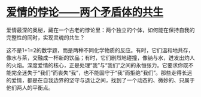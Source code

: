 # [爱情的悖论——两个矛盾体的共生](https://hoo.be/hlbks)

爱情最深的奥秘，藏在一个古老的悖论里：两个独立的个体，如何能在保持自我的完整性的同时，实现灵魂的共生？

这不是1+1=2的数学题，而是两种不同化学物质的反应。有时，它们温和地共存，像水与茶，交融成一杯新的饮品；有时，它们剧烈地碰撞，像钠与水，迸发出灼人的火焰。深度爱情的核心，正是处理“我”与“我们”之间的永恒张力。它要求你既不能完全迷失于“我们”而丧失“我”，也不能固守于“我”而拒绝“我们”。那些走得长远的爱情，都是在自我边界的坚守与退让之间，找到了一个动态的、微妙的、只属于他们两人的平衡点。
